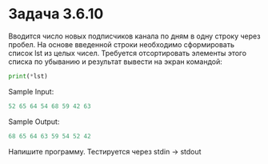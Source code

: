 # Задача 3.6.10

Вводится число новых подписчиков канала по дням в одну строку через пробел. На основе введенной строки необходимо сформировать список lst из целых чисел. Требуется отсортировать элементы этого списка по убыванию и результат вывести на экран командой:

```python
print(*lst)
```

Sample Input:

```python
52 65 64 54 68 59 42 63
```

Sample Output:

```python
68 65 64 63 59 54 52 42
```

Напишите программу. Тестируется через stdin → stdout
